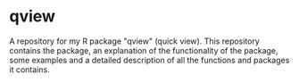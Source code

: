 # qview
A repository for my R package "qview" (quick view). This repository contains the package, an explanation of the functionality of the package, some examples and a detailed description of all the functions and packages it contains. 
